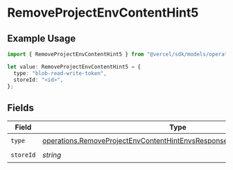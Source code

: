 # RemoveProjectEnvContentHint5

## Example Usage

```typescript
import { RemoveProjectEnvContentHint5 } from "@vercel/sdk/models/operations/removeprojectenv.js";

let value: RemoveProjectEnvContentHint5 = {
  type: "blob-read-write-token",
  storeId: "<id>",
};
```

## Fields

| Field                                                                                                                                                                | Type                                                                                                                                                                 | Required                                                                                                                                                             | Description                                                                                                                                                          |
| -------------------------------------------------------------------------------------------------------------------------------------------------------------------- | -------------------------------------------------------------------------------------------------------------------------------------------------------------------- | -------------------------------------------------------------------------------------------------------------------------------------------------------------------- | -------------------------------------------------------------------------------------------------------------------------------------------------------------------- |
| `type`                                                                                                                                                               | [operations.RemoveProjectEnvContentHintEnvsResponse200ApplicationJSONType](../../models/operations/removeprojectenvcontenthintenvsresponse200applicationjsontype.md) | :heavy_check_mark:                                                                                                                                                   | N/A                                                                                                                                                                  |
| `storeId`                                                                                                                                                            | *string*                                                                                                                                                             | :heavy_check_mark:                                                                                                                                                   | N/A                                                                                                                                                                  |